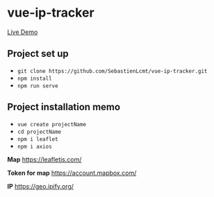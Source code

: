 # vue-ip-tracker

[Live Demo](https://vue-ip-tracker-live.netlify.app/)


## Project set up
- ```git clone https://github.com/SebastienLcmt/vue-ip-tracker.git```
- ```npm install```
- ```npm run serve```


## Project installation memo

- ```vue create projectName```
- ```cd projectName```
- ```npm i leaflet```
- ```npm i axios```


**Map**
https://leafletjs.com/

**Token for map**
https://account.mapbox.com/

**IP**
https://geo.ipify.org/